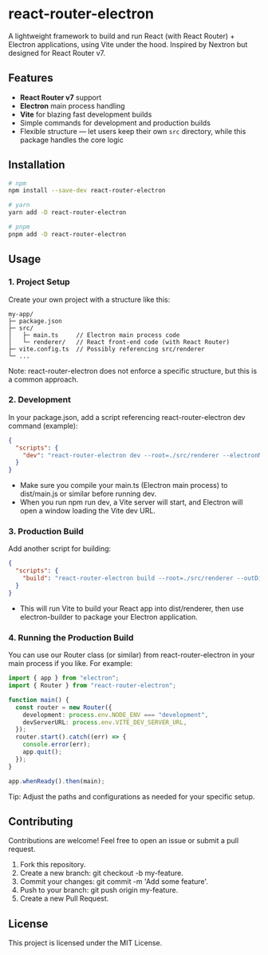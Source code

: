 # react-router-electron

A lightweight framework to build and run React (with React Router) + Electron applications, using Vite under the hood. Inspired by Nextron but designed for React Router v7.

## Features

- **React Router v7** support
- **Electron** main process handling
- **Vite** for blazing fast development builds
- Simple commands for development and production builds
- Flexible structure — let users keep their own `src` directory, while this package handles the core logic

## Installation

```bash
# npm
npm install --save-dev react-router-electron

# yarn
yarn add -D react-router-electron

# pnpm
pnpm add -D react-router-electron
```

## Usage

### 1. Project Setup

Create your own project with a structure like this:

```
my-app/
├─ package.json
├─ src/
│   ├─ main.ts     // Electron main process code
│   └─ renderer/   // React front-end code (with React Router)
├─ vite.config.ts  // Possibly referencing src/renderer
└─ ...
```

Note: react-router-electron does not enforce a specific structure, but this is a common approach.

### 2. Development

In your package.json, add a script referencing react-router-electron dev command (example):

```json
{
  "scripts": {
    "dev": "react-router-electron dev --root=./src/renderer --electronMain=./dist/main.js"
  }
}
```

- Make sure you compile your main.ts (Electron main process) to dist/main.js or similar before running dev.
- When you run npm run dev, a Vite server will start, and Electron will open a window loading the Vite dev URL.

### 3. Production Build

Add another script for building:

```json
{
  "scripts": {
    "build": "react-router-electron build --root=./src/renderer --outDir=./dist/renderer"
  }
}
```

- This will run Vite to build your React app into dist/renderer, then use electron-builder to package your Electron application.

### 4. Running the Production Build

You can use our Router class (or similar) from react-router-electron in your main process if you like. For example:

```ts
import { app } from "electron";
import { Router } from "react-router-electron";

function main() {
  const router = new Router({
    development: process.env.NODE_ENV === "development",
    devServerURL: process.env.VITE_DEV_SERVER_URL,
  });
  router.start().catch((err) => {
    console.error(err);
    app.quit();
  });
}

app.whenReady().then(main);
```

Tip: Adjust the paths and configurations as needed for your specific setup.

## Contributing

Contributions are welcome! Feel free to open an issue or submit a pull request.

1. Fork this repository.
2. Create a new branch: git checkout -b my-feature.
3. Commit your changes: git commit -m 'Add some feature'.
4. Push to your branch: git push origin my-feature.
5. Create a new Pull Request.

## License

This project is licensed under the MIT License.
